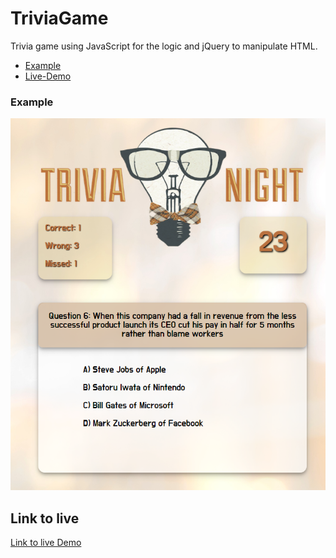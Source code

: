 # TriviaGame
Trivia game using JavaScript for the logic and jQuery to manipulate HTML. 

* [Example](#demo)
* [Live-Demo](#live)

### <a name="demo">Example

![Picture](/assets/images/demo2.PNG)


## <a name="live"></a>Link to live
[Link to live Demo](https://mtgeddes.github.io/TriviaGame/)



